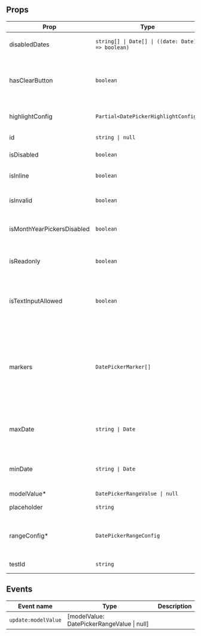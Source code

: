 <!-- This file is automatically generated, do not edit manually. -->

<script setup>
import AppDateRangePickerPlayground from './AppDateRangePickerPlayground.vue'
</script>

<AppDateRangePickerPlayground />

## Props

| Prop | Type | Description | Default |
| ---- | ---- | ----------- | ------- |
| disabledDates | `string[] \| Date[] \| ((date: Date) => boolean)` | Disable specific dates. |  |
| hasClearButton | `boolean` | Add a clear icon to the input field where you can set the value to null. | `false` |
| highlightConfig | `Partial<DatePickerHighlightConfig>` | Specify highlighted dates. |  |
| id | `string \| null` | The id of the input. |  |
| isDisabled | `boolean` | Disables the input. | `false` |
| isInline | `boolean` | Whether the input is inline. | `false` |
| isInvalid | `boolean` | Set an invalid state to the input. | `false` |
| isMonthYearPickersDisabled | `boolean` | If true, removes the month and year picker. | `false` |
| isReadonly | `boolean` | Sets the input in readonly state. |  |
| isTextInputAllowed | `boolean` | When true, will try to parse the date from the user input. | `false` |
| markers | `DatePickerMarker[]` | Add markers to the specified dates with (optional) tooltips. For color options, you can use any css valid color. |  |
| maxDate | `string \| Date` | All dates after the given date will be disabled. |  |
| minDate | `string \| Date` | All dates before the given date will be disabled. |  |
| modelValue* | `DatePickerRangeValue \| null` |  |  |
| placeholder | `string` | Placeholder of the input. |  |
| rangeConfig* | `DatePickerRangeConfig` | Options configuration for the ranged datepicker. |  |
| testId | `string` | The test id of the input. |  |


## Events

| Event name | Type | Description |
| ---------- | ---- | ----------- |
| `update:modelValue` | [modelValue: DatePickerRangeValue \| null] |  |

